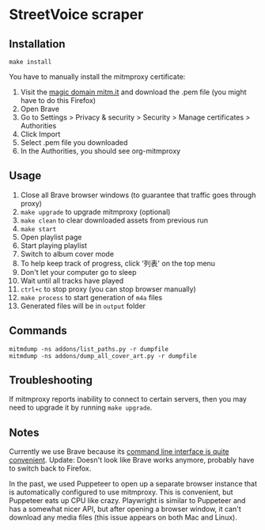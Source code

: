 # StreetVoice scraper

## Installation

    make install

You have to manually install the mitmproxy certificate:

1. Visit the [magic domain mitm.it](http://mitm.it) and download the .pem file (you might have to do this Firefox)
1. Open Brave
1. Go to Settings > Privacy & security > Security > Manage certificates > Authorities
1. Click Import
1. Select .pem file you downloaded
1. In the Authorities, you should see org-mitmproxy

## Usage

1. Close all Brave browser windows (to guarantee that traffic goes through proxy)
1. `make upgrade` to upgrade mitmproxy (optional)
1. `make clean` to clear downloaded assets from previous run
1. `make start`
1. Open playlist page
1. Start playing playlist
1. Switch to album cover mode
1. To help keep track of progress, click '列表' on the top menu
1. Don't let your computer go to sleep
1. Wait until all tracks have played
1. `ctrl+c` to stop proxy (you can stop browser manually)
1. `make process` to start generation of `m4a` files
1. Generated files will be in `output` folder

## Commands

    mitmdump -ns addons/list_paths.py -r dumpfile
    mitmdump -ns addons/dump_all_cover_art.py -r dumpfile

## Troubleshooting

If mitmproxy reports inability to connect to certain servers, then you may need to upgrade it by running
`make upgrade`.

## Notes

Currently we use Brave because its [command line interface is quite convenient](https://support.brave.com/hc/en-us/articles/360044860011-How-Do-I-Use-Command-Line-Flags-in-Brave-). Update: Doesn't look like Brave works anymore, probably have to switch back to Firefox.

In the past, we used Puppeteer to open up a separate browser instance that is automatically configured to use mitmproxy. This is convenient, but Puppeteer eats up CPU like crazy. Playwright is similar to Puppeteer and has a somewhat nicer API, but after opening a browser window, it can't download any media files (this issue appears on both Mac and Linux).
